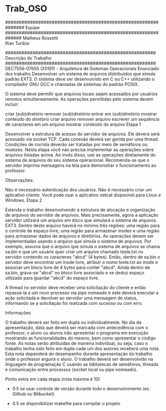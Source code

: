 # Trab_OSO
############################################################### Equipe ##############################################################
Matheus Rossetti    
Rian Turibio

####################################################### Descrição do Trabalho #######################################################
DEC7556-07655 (20191) - Arquitetura de Sistemas Operacionais
Enunciado dos trabalho
Desenvolver um sistema de arquivos distribuídos que simula padrão EXT3. O sistema deve ser desenvolvido em C ou C++ utilizando o compilador GNU GCC e chamadas de sistemas do padrão POSIX. 

O sistema deve permitir que arquivos locais sejam acessados por usuários remotos simultaneamente. As operações permitidas pelo sistema devem incluir:

criar (sub)diretório
remover (sub)diretório
entrar em (sub)diretório
mostrar conteúdo do diretório
criar arquivo 
remover arquivo
escrever um sequência de caracteres em um arquivo
mostrar conteúdo do arquivo
Etapa 1

Desenvolver a estrutura de acesso do servidor de arquivos. Ele deverá será acessado via socket TCP. Cada conexão deverá ser gerida por uma thread. Condições de corrida deverão ser tratadas por meio de semáforos ou mutexes. Nesta etapa você não precisa implementar as operações sobre arquivos listadas acima. Ao invés disso, use as operações diretamente do sistema de arquivos do seu sistema operacional. Recomenda-se que o servidor imprima mensagens na tela para demonstrar o funcionamento ao professor.

Observações:

Não é necessário autenticação dos usuários.
Não é necessário criar um aplicativo cliente. Você pode usar o aplicativo netcat disponível para Linux e Windows.
Etapa 2

Estenda o trabalho desenvolvendo a estrutura de alocação e organização de arquivos do servidor de arquivos. Mais precisamente, agora a aplicação servidor utilizará um arquivo em disco que simulará o sistema de arquivos EXT3. Dentro deste arquivo haverá no mínimo três regiões: uma região para o controle de espaço livre, uma região para armazenar inodes e uma região para armazenar dados de arquivos e diretórios. As operações devem ser implementadas usando o arquivo que simula o sistema de arquivos. Por exemplo, assuma que o arquivo que simula o sistema de arquivos se chama sa.bin e que um usuário quer criar um arquivo chamado teste.txt no servidor contendo os caracteres "abcd" (4 bytes). Então, dentro de sa.bin o servidor deve encontrar um inode livre, atribuir o nome teste.txt ao inode e associar um bloco livre de 4 bytes para conter "abcd". Ainda dentro de sa.bin, grava-se "abcd" no bloco livre associado e se deduz espaço utilizado para guardar "abcd" do espaço livre.

A thread no servidor deve receber uma solicitação do cliente e então repassá-la a um novo processo via pipe nomeado e este deverá executar a ação solicitada e devolver ao servidor uma mensagem de status, informando se a solicitação foi realizada com sucesso ou com erro.

Informações

O trabalho deverá ser feito em dupla ou individualmente. No dia da apresentação, data que deverá ser marcada com antecedência com o professor, o aluno ou alunos irão apresentar o programa em execução mostrando as funcionalidades do mesmo, bem como apresentar o código fonte. As notas serão atribuídas de maneira individual, ou seja, caso o trabalho tenha sido feito em dupla cada um dos autores receberá uma nota. Esta nota dependerá do desempenho durante apresentação do trabalho onde o professor arguirá o aluno. O trabalho deverá ser desenvolvido na linguagem de programação C usando as bibliotecas de semáforos, threads e comunicação entre processos (socket local ou pipe nomeado). 

Ponto extra em cada etapa (nota máxima é 10)

+ 0.5 se usar controle de versão durante todo o desenvolvimento (ex. Github ou Bitbucket)

+ 0.5 se disponibilizar makefile para compilar o projeto